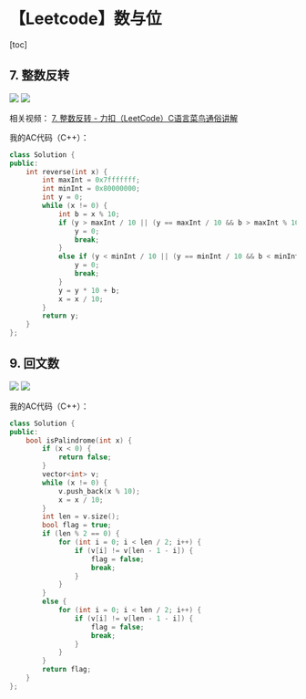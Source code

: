 # 【Leetcode】数与位



[toc]



## 7. 整数反转

![](D:\Notes\Leetcode\Leetcode.assets\7-1.png)
![](D:\Notes\Leetcode\Leetcode.assets\7-2.png)

相关视频：
[7. 整数反转 - 力扣（LeetCode）C语言菜鸟通俗讲解](https://www.bilibili.com/video/BV1UL411T7yK)

我的AC代码（C++）：

```c++
class Solution {
public:
	int reverse(int x) {
		int maxInt = 0x7fffffff;
		int minInt = 0x80000000;
		int y = 0;
		while (x != 0) {
			int b = x % 10;
			if (y > maxInt / 10 || (y == maxInt / 10 && b > maxInt % 10)) {
				y = 0;
				break;
			}
			else if (y < minInt / 10 || (y == minInt / 10 && b < minInt % 10)) {
				y = 0;
				break;
			}
			y = y * 10 + b;
			x = x / 10;
		}
		return y;
	}
};
```



## 9. 回文数

![](D:\Notes\Leetcode\Leetcode.assets\9-1.png)
![](D:\Notes\Leetcode\Leetcode.assets\9-2.png)

我的AC代码（C++）：

```c++
class Solution {
public:
	bool isPalindrome(int x) {
		if (x < 0) {
			return false;
		}
		vector<int> v;
		while (x != 0) {
			v.push_back(x % 10);
			x = x / 10;
		}
		int len = v.size();
		bool flag = true;
		if (len % 2 == 0) {
			for (int i = 0; i < len / 2; i++) {
				if (v[i] != v[len - 1 - i]) {
					flag = false;
					break;
				}
			}
		}
		else {
			for (int i = 0; i < len / 2; i++) {
				if (v[i] != v[len - 1 - i]) {
					flag = false;
					break;
				}
			}
		}
		return flag;
	}
};
```

